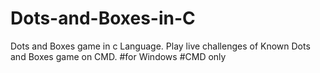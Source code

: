 # Dots-and-Boxes-in-C

Dots and Boxes game in c Language.
Play live challenges of Known Dots and Boxes game on CMD. 
#for Windows 
#CMD only
